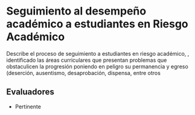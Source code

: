 # Seguimiento al desempeño académico a estudiantes en Riesgo Académico

Describe el proceso de seguimiento a estudiantes en riesgo académico, , identificado las áreas curriculares que presentan problemas que obstaculicen la progresión poniendo en peligro su permanencia y egreso (deserción, ausentismo, desaprobación, dispensa, entre otros

## Evaluadores
* Pertinente
